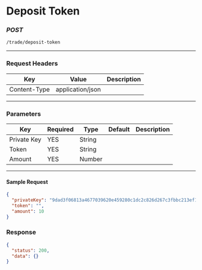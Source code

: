 # Deposit Token

### _POST_

```bash
/trade/deposit-token
```

---

### Request Headers

| Key          | Value            | Description |
| ------------ | ---------------- | ----------- |
| Content-Type | application/json |             |

---

### Parameters

| Key         | Required | Type   | Default | Description |
| ----------- | -------- | ------ | ------- | ----------- |
| Private Key | YES      | String |         |             |
| Token       | YES      | String |         |             |
| Amount      | YES      | Number |         |             |

---

#### Sample Request

```json
{
  "privateKey": "9dad3f06813a4677039620e459280c1dc2c826d267c3fbbc213ef1f50fa17d57",
  "token": "",
  "amount": 10
}
```

### Response

```json
{
  "status": 200,
  "data": {}
}
```
